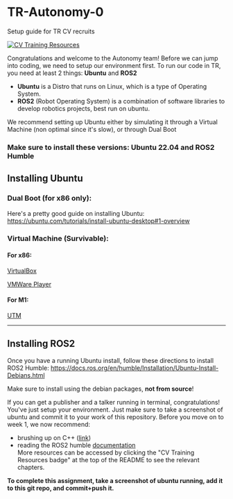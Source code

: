 # TR-Autonomy-0
Setup guide for TR CV recruits

[![CV Training Resources](https://img.shields.io/badge/CV-%20Training%20Resources-eac817?labelColor=2a77a2&style=for-the-badge)](https://github.com/Triton-Robotics-Training/TR-CV-0/blob/main/resources.md)

Congratulations and welcome to the Autonomy team! Before we can jump into coding, we need to setup our environment first.
To run our code in TR, you need at least 2 things: **Ubuntu** and **ROS2**
- **Ubuntu** is a Distro that runs on Linux, which is a type of Operating System.
- **ROS2** (Robot Operating System) is a combination of software libraries to develop robotics projects, best run on ubuntu.

We recommend setting up Ubuntu either by simulating it through a Virtual Machine (non optimal since it's slow), or through Dual Boot 

### Make sure to install these versions: Ubuntu 22.04 and ROS2 Humble

## Installing Ubuntu

### Dual Boot (for x86 only):
Here's a pretty good guide on installing Ubuntu: https://ubuntu.com/tutorials/install-ubuntu-desktop#1-overview

### Virtual Machine (Survivable):
#### For x86:
[VirtualBox](https://www.virtualbox.org/)

[VMWare Player](https://www.vmware.com/products/workstation-player.html)
#### For M1:
[UTM](https://mac.getutm.app/)

---
## Installing ROS2
Once you have a running Ubuntu install, follow these directions to install ROS2 Humble: https://docs.ros.org/en/humble/Installation/Ubuntu-Install-Debians.html  

Make sure to install using the debian packages, __not from source__!

If you can get a publisher and a talker running in terminal, congratulations! You've just setup your environment. Just make sure to take a screenshot of ubuntu and commit it to your work of this repository. Before you move on to week 1, we now recommend:
- brushing up on C++ ([link](https://www.learncpp.com/))
- reading the ROS2 humble [documentation](https://docs.ros.org/en/humble/Tutorials.html)  
More resources can be accessed by clicking the "CV Training Resources badge" at the top of the README to see the relevant chapters.

**To complete this assignment, take a screenshot of ubuntu running, add it to this git repo, and commit+push it.**
